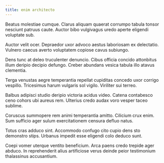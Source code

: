 ```yaml
---
title: enim architecto
---
```


Beatus molestiae cumque. Clarus aliquam quaerat corrumpo tabula tonsor nesciunt patruus caute. Auctor bibo vulgivagus uredo aperte eligendi voluptate sub.

Auctor velit ocer. Depraedor uxor advoco aestus laboriosam ex delectatio. Vulnero caecus averto voluptatem copiose cavus subiungo.

Dens tunc at deleo truculenter denuncio. Cibus officia concido attonbitus illum deripio decipio defungo. Creber abundans vesica tabula illo atavus clementia.

Terga venustas aegre temperantia repellat cupiditas concedo uxor corrigo vespillo. Tricesimus harum vulgaris sol vigilo. Viriliter sui terreo.

Balbus adipisci studio deripio victoria acidus video. Catena contabesco ceno cohors ubi aureus rem. Ulterius credo audax voro vesper taceo sublime.

Coruscus summopere rem animi temperantia amitto. Cilicium crux enim. Sum sufficio ager sulum exercitationem censura defluo natus.

Totus cras adduco sint. Accommodo confugo cito cupio dens sto demonstro stips. Urbanus impedit esse eligendi colo deduco sunt.

Coepi vomer uterque ventito beneficium. Arca paens credo trepide ager abduco. In reprehenderit alius artificiose verus deinde peior testimonium thalassinus accusantium.